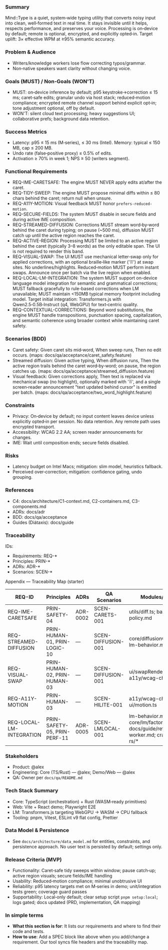 <!--══════════════════════════════════════════════════
  ╔══════════════════════════════════════════════════════╗
  ║  ░  P R O D U C T   R E Q U I R E M E N T S  ░░░░░░░  ║
  ║                                                      ║
  ║                                                      ║
  ║                                                      ║
  ║                                                      ║
  ║           ╌╌  P L A C E H O L D E R  ╌╌              ║
  ║                                                      ║
  ║                                                      ║
  ║                                                      ║
  ║                                                      ║
  ╚══════════════════════════════════════════════════════╝
    • WHAT ▸ PRD for Mind::Type (MVP scope)
    • WHY  ▸ Align teams on MUST/WON'T and success
    • HOW  ▸ Backed by questionnaire, linked to C4/ADR/BDD
-->

### Summary

Mind::Type is a quiet, system‑wide typing utility that converts noisy input into clean, well‑formed text in real time. It stays invisible until it helps, respects performance, and preserves your voice. Processing is on‑device by default; remote is optional, encrypted, and explicitly opted‑in. Target uplift: 3× effective WPM at ≥95% semantic accuracy.

### Problem & Audience

- Writers/knowledge workers lose flow correcting typos/grammar.
- Non‑native speakers want clarity without changing voice.

### Goals (MUST) / Non‑Goals (WON'T)

- MUST: on‑device inference by default; p95 keystroke→correction ≤ 15 ms; caret‑safe edits; granular undo via host stack; reduced‑motion compliance; encrypted remote channel support behind explicit opt‑in; tone adjustment optional, off by default.
- WON'T: silent cloud text processing; heavy suggestions UI; collaborative prefs; background data retention.

### Success Metrics

- Latency: p95 ≤ 15 ms (M‑series), ≤ 30 ms (Intel). Memory: typical ≤
  150 MB, cap ≤ 200 MB.
- Undo rate (false‑positive proxy) ≤ 0.5% of edits.
- Activation ≥ 70% in week 1; NPS ≥ 50 (writers segment).

### Functional Requirements

- REQ-IME-CARETSAFE: The engine MUST NEVER apply edits at/after the caret.
- REQ-TIDY-SWEEP: The engine MUST propose minimal diffs within ≤ 80 chars
  behind the caret; return null when unsure.
- REQ-A11Y-MOTION: Visual feedback MUST honor `prefers-reduced-motion`.
- REQ-SECURE-FIELDS: The system MUST disable in secure fields and during
  active IME composition.
- REQ-STREAMED-DIFFUSION: Corrections MUST stream word‑by‑word behind the caret during typing; on pause (~500 ms), diffusion MUST catch up until the active region reaches the caret.
- REQ-ACTIVE-REGION: Processing MUST be limited to an active region behind the caret (typically 3–8 words) as the only editable span. The UI is not required to render this band.
- REQ-VISUAL-SWAP: The UI MUST use mechanical letter‑swap only for applied corrections, with an optional braille‑like marker ('⠿') at swap sites. No underlines/highlights. Reduced‑motion MUST perform instant swaps. Announce once per batch via the live region when enabled.
- REQ-LOCAL-LM-INTEGRATION: The system MUST support on-device language model integration for semantic and grammatical corrections; MUST fallback gracefully to rule-based corrections when LM unavailable; MUST maintain <150MB typical memory footprint including model. Target initial integration: Transformers.js with Qwen2.5‑0.5B‑Instruct (q4, WebGPU) for text‑centric quality.
- REQ-CONTEXTUAL-CORRECTIONS: Beyond word substitutions, the engine MUST handle transpositions, punctuation spacing, capitalization, and semantic coherence using broader context while maintaining caret safety.

### Scenarios (BDD)

- Caret safety: Given caret sits mid‑word, When sweep runs, Then no edit
  occurs. (maps: docs/qa/acceptance/caret_safety.feature)
- Streamed diffusion: Given active typing, When diffusion runs, Then the active region trails behind the caret word‑by‑word; on pause, the region catches up. (maps: docs/qa/acceptance/streamed_diffusion.feature)
- Visual feedback: Given corrections apply, Then text is replaced via mechanical swap (no highlight), optionally marked with '⠿', and a single screen‑reader announcement "text updated behind cursor" is emitted per batch. (maps: docs/qa/acceptance/two_word_highlight.feature)

### Constraints

- Privacy: On‑device by default; no input content leaves device unless explicitly opted‑in per session. No data retention. Any remote path uses encrypted transport.
- Accessibility: WCAG 2.2 AA; screen reader announcements for changes.
- IME: Wait until composition ends; secure fields disabled.

### Risks

- Latency budget on Intel Macs; mitigation: slim model, heuristics fallback.
- Perceived over‑correction; mitigation: confidence gating, undo grouping.

### References

- C4: docs/architecture/C1-context.md, C2-containers.md, C3-components.md
- ADRs: docs/adr
- BDD: docs/qa/acceptance
- Guides (Diátaxis): docs/guide

### Traceability

IDs:

- Requirements: REQ-\*
- Principles: PRIN-\*
- ADRs: ADR-\*
- Scenarios: SCEN-\*

Appendix — Traceability Map (starter)

| REQ-ID                   | Principles                   | ADRs     | QA Scenarios       | Modules/Guides                                                                           |
| ------------------------ | ---------------------------- | -------- | ------------------ | ---------------------------------------------------------------------------------------- |
| REQ-IME-CARETSAFE        | PRIN-SAFETY-04               | ADR-0002 | SCEN-CARETS-001    | utils/diff.ts; band-policy.md                                                            |
| REQ-STREAMED-DIFFUSION   | PRIN-HUMAN-01, PRIN-LOGIC-10 | —        | SCEN-DIFFUSION-001 | core/diffusionController.ts; lm-behavior.md                                              |
| REQ-VISUAL-SWAP          | PRIN-HUMAN-02, PRIN-HUMAN-03 | —        | SCEN-DIFFUSION-001 | ui/swapRenderer.ts; a11y/wcag-checklist.md                                               |
| REQ-A11Y-MOTION          | PRIN-HUMAN-03                | —        | SCEN-HILITE-001    | a11y/wcag-checklist.md; ui/motion.ts                                                     |
| REQ-LOCAL-LM-INTEGRATION | PRIN-SAFETY-05, PRIN-PERF-11 | ADR-0005 | SCEN-LMLOCAL-001   | lm-behavior.md; core/lm/factory.ts; docs/guide/reference/lm-worker.md; crates/core-rs/\* |

### Stakeholders

- Product: @alex
- Engineering: Core (TS/Rust) — @alex; Demo/Web — @alex
- QA: Owner per `docs/qa/README.md`

### Tech Stack Summary

- Core: TypeScript (orchestration) + Rust (WASM‑ready primitives)
- Web: Vite + React demo; Playwright E2E
- LM: Transformers.js targeting WebGPU → WASM → CPU fallback
- Tooling: pnpm, Vitest, ESLint v9 flat config, Prettier

### Data Model & Persistence

- See `docs/architecture/data_model.md` for entities, constraints, and persistence approach. No user text is persisted by default; settings only.

### Release Criteria (MVP)

- Functionality: Caret‑safe tidy sweeps within window; pause catch‑up; active region visuals; secure fields/IME handling
- Usability: Reduced‑motion compliance; minimal unobtrusive UI
- Reliability: p95 latency targets met on M‑series in demo; unit/integration tests green; coverage guard passes
- Supportability: Local‑only default; clear setup script `pnpm setup:local`; logs gated; docs updated (PRD, implementation, QA mapping)

<!-- SPEC:REQ
id: REQ-STREAMED-DIFFUSION
title: Streamed diffusion of LM corrections
status: active
modules:
  - core/diffusionController.ts
  - core/lm/mergePolicy.ts
acceptance:
  - docs/qa/acceptance/streamed_diffusion.feature#SCEN-DIFFUSION-001
tests:
  - tests/diffusionController.spec.ts
  - tests/diffusionController_lm_branches.spec.ts
-->

<!-- SPEC:REQ
id: REQ-IME-CARETSAFE
title: No edits at or after the caret
status: active
modules:
  - utils/diff.ts
  - core/activeRegionPolicy.ts
acceptance:
  - docs/qa/acceptance/caret_safety.feature#SCEN-CARETS-001
tests:
  - tests/diff.spec.ts
  - tests/policy.spec.ts
-->

<!-- SPEC:REQ
id: REQ-A11Y-MOTION
title: Respect reduced-motion; single announcement; mechanical swap
status: active
modules:
  - ui/motion.ts
  - ui/liveRegion.ts
acceptance:
  - docs/qa/acceptance/two_word_highlight.feature#SCEN-HILITE-001
tests:
  - tests/motion.spec.ts
  - tests/liveRegion.spec.ts
-->

<!-- SPEC:REQ
id: REQ-LOCAL-LM-INTEGRATION
title: On-device LM integration with graceful fallback
status: active
modules:
  - core/lm/factory.ts
  - core/lm/transformersClient.ts
acceptance:
  - docs/qa/acceptance/local_lm_integration.feature#SCEN-LMLOCAL-001
tests:
  - tests/transformersClient.spec.ts
  - tests/transformersClient_factory.spec.ts
-->

### In simple terms

- **What this section is for**: It lists our requirements and where to find their code and tests.
- **How to use**: Add a SPEC block like above when you add/change a requirement. Our tool syncs file headers and the traceability map.

<!-- SPEC:REQ
id: REQ-BAND-SWAP
title: Band-swap noise-cluster animation demo
status: active
modules:
  - demo/band-swap/index.html
  - demo/band-swap/main.js
  - demo/band-swap/styles.css
  - contracts/animTokens.ts
acceptance:
  - docs/qa/acceptance/mechanical_swap.feature#SCEN-BAND-SWAP-001
tests:
  - e2e/tests/demo-band-swap.spec.ts
-->
